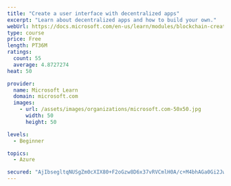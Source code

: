 ```yaml
---
title: "Create a user interface with decentralized apps"
excerpt: "Learn about decentralized apps and how to build your own."
webUrl: https://docs.microsoft.com/en-us/learn/modules/blockchain-create-ui-decentralized-apps/
type: course
price: Free
length: PT36M
ratings:
  count: 55
  average: 4.8727274
heat: 50

provider:
  name: Microsoft Learn
  domain: microsoft.com
  images:
    - url: /assets/images/organizations/microsoft.com-50x50.jpg
      width: 50
      height: 50

levels:
  - Beginner

topics:
  - Azure

secured: "AjIbsegltqNUSgZm0cXIX80+F2oGzw8D6x37vRVCmlH0A/c+M4bhAGa0Gi2JwFZCFi7xx1bpcjVD+a5jTi7DGQiWPXJEqIqVNVRVK711QioJaUoXYzKb67BZqjXxHRBCA67ixattESKWx7xmPk94e8y0kzFPRgJHpSQLaKRsVI+vo4O2fOL4Vk6l8fJpYVRLvdah8Amcp3oyvcGMdBryAls0t/6ZXa3pMNCVpTUPV/Q4HOD7FZDKjFfYnbT/Z2uPYiK08OG39OoPnxRtihFv+942VGXAguvf9RK+2UdEaYxj97ZnM4QXhgPeGjmMmVk7TJdJU6BaVv14u4ZT2dim7LsYIp8Y2FvEUl2ZzxATVz3hOYfcLwkl8lVHmI+0w80rXF8CERFXinIaDZirBmS/79cXoNTi9ozDiNPf496Fx0M=;lO0Gx5Z/4H3U32uCRt5seQ=="
---
```


